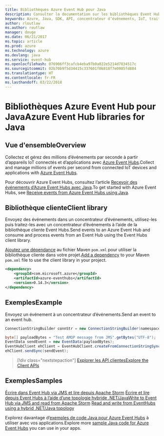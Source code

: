 ```yaml
---
title: Bibliothèques Azure Event Hub pour Java
description: Consulter la documentation sur les bibliothèques Event Hub Java
keywords: Azure, Java, SDK, API, concentrateur d’événements, IoT, traitement de flux
author: rloutlaw
ms.author: routlaw
manager: douge
ms.date: 06/21/2017
ms.topic: article
ms.prod: azure
ms.technology: azure
ms.devlang: java
ms.service: event-hub
ms.openlocfilehash: 076906ff3cafcb4eba97b0a022e5214d7834517c
ms.sourcegitcommit: 02b70b9f5d34415c337601f0b818f7e0985fd884
ms.translationtype: HT
ms.contentlocale: fr-FR
ms.lasthandoff: 03/22/2018
---
```

# <a name="azure-event-hub-libraries-for-java"></a><span data-ttu-id="5803f-104">Bibliothèques Azure Event Hub pour Java</span><span class="sxs-lookup"><span data-stu-id="5803f-104">Azure Event Hub libraries for Java</span></span>

## <a name="overview"></a><span data-ttu-id="5803f-105">Vue d'ensemble</span><span class="sxs-lookup"><span data-stu-id="5803f-105">Overview</span></span>

<span data-ttu-id="5803f-106">Collectez et gérez des millions d’événements par seconde à partir d’appareils IoT connectés et d’applications avec [Azure Event Hubs](/azure/event-hubs/event-hubs-what-is-event-hubs).</span><span class="sxs-lookup"><span data-stu-id="5803f-106">Collect and manage millions of events per second from connected IoT devices and applications with [Azure Event Hubs](/azure/event-hubs/event-hubs-what-is-event-hubs).</span></span>

<span data-ttu-id="5803f-107">Pour découvrir Azure Event Hubs, consultez l’article [Recevoir des événements d’Azure Event Hubs avec Java](/azure/event-hubs/event-hubs-java-get-started-receive-eph).</span><span class="sxs-lookup"><span data-stu-id="5803f-107">To get started with Azure Event Hubs, see [Receive events from Azure Event Hubs using Java](/azure/event-hubs/event-hubs-java-get-started-receive-eph).</span></span>


## <a name="client-library"></a><span data-ttu-id="5803f-108">Bibliothèque cliente</span><span class="sxs-lookup"><span data-stu-id="5803f-108">Client library</span></span>

<span data-ttu-id="5803f-109">Envoyez des événements dans un concentrateur d’événements, utilisez-les puis traitez-les avec un concentrateur d’événements à l’aide de la bibliothèque cliente Event Hubs.</span><span class="sxs-lookup"><span data-stu-id="5803f-109">Send events to an Azure Event Hub and consume and process events from an Event Hub using the Event Hubs client library.</span></span>

<span data-ttu-id="5803f-110">[Ajoutez une dépendance](https://maven.apache.org/guides/getting-started/index.html#How_do_I_use_external_dependencies) au fichier Maven `pom.xml` pour utiliser la bibliothèque cliente dans votre projet.</span><span class="sxs-lookup"><span data-stu-id="5803f-110">[Add a dependency](https://maven.apache.org/guides/getting-started/index.html#How_do_I_use_external_dependencies) to your Maven `pom.xml` file to use the client library in your project.</span></span>  

```XML
<dependency>
    <groupId>com.microsoft.azure</groupId>
    <artifactId>azure-eventhubs</artifactId>
    <version>0.14.3</version>
</dependency>
```   

## <a name="example"></a><span data-ttu-id="5803f-111">Exemples</span><span class="sxs-lookup"><span data-stu-id="5803f-111">Example</span></span>

<span data-ttu-id="5803f-112">Envoyez un événement à un concentrateur d’événements.</span><span class="sxs-lookup"><span data-stu-id="5803f-112">Send an event to an event hub.</span></span>

```java
ConnectionStringBuilder connStr = new ConnectionStringBuilder(namespaceName, eventHubName,sasKeyName, sasKey);

byte[] payloadBytes = "Test AMQP message from JMS".getBytes("UTF-8");
EventData sendEvent = new EventData(payloadBytes);
EventHubClient ehClient = EventHubClient.createFromConnectionStringSync(connStr.toString());
ehClient.sendSync(sendEvent);
```

> [!div class="nextstepaction"]
> [<span data-ttu-id="5803f-113">Explorer les API clientes</span><span class="sxs-lookup"><span data-stu-id="5803f-113">Explore the Client APIs</span></span>](/java/api/overview/azure/eventhub/client)


## <a name="samples"></a><span data-ttu-id="5803f-114">Exemples</span><span class="sxs-lookup"><span data-stu-id="5803f-114">Samples</span></span>

<span data-ttu-id="5803f-115">[Écrire dans Event Hub via JMS et lire depuis Apache Storm][1]
[Écrire et lire depuis Event Hubs à l’aide d’une topologie hybride .NET/Java][2]</span><span class="sxs-lookup"><span data-stu-id="5803f-115">[Write to Event Hub via JMS and read from Apache Storm][1]
[Read and write from EventHubs using a hybrid .NET/Java topology][2]</span></span> 

[1]: https://github.com/Azure-Samples/event-hubs-java-storm-sender-jms-receiver
[2]: https://github.com/Azure-Samples/hdinsight-dotnet-java-storm-eventhub

<span data-ttu-id="5803f-116">Explorez davantage d’[exemples de code Java pour Azure Event Hubs](https://azure.microsoft.com/resources/samples/?platform=java&term=event) à utiliser avec vos applications.</span><span class="sxs-lookup"><span data-stu-id="5803f-116">Explore more [sample Java code for Azure Event Hubs](https://azure.microsoft.com/resources/samples/?platform=java&term=event) you can use in your apps.</span></span>

